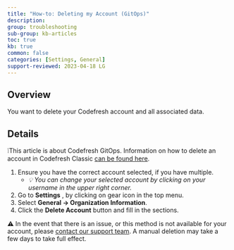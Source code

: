 ```yaml
---
title: "How-to: Deleting my Account (GitOps)"
description: 
group: troubleshooting
sub-group: kb-articles
toc: true
kb: true
common: false
categories: [Settings, General]
support-reviewed: 2023-04-18 LG
---
```


## Overview

You want to delete your Codefresh account and all associated data.

## Details

❕This article is about Codefresh GitOps. Information on how to delete an account in Codefresh Classic [can be found here]({{site.baseurl}}/docs/troubleshooting/delete-account/).

1. Ensure you have the correct account selected, if you have multiple.  
   * _💡 You can change your selected account by clicking on your username in the upper right corner._
2. Go to **Settings** , by clicking on gear icon in the top menu.
3. Select **General → Organization Information**.
4. Click the **Delete Account** button and fill in the sections.

⚠️ In the event that there is an issue, or this method is not available for your account, please [contact our support team](https://support.codefresh.io/hc/en-us/requests/new). A manual deletion may take a few days to take full effect.
